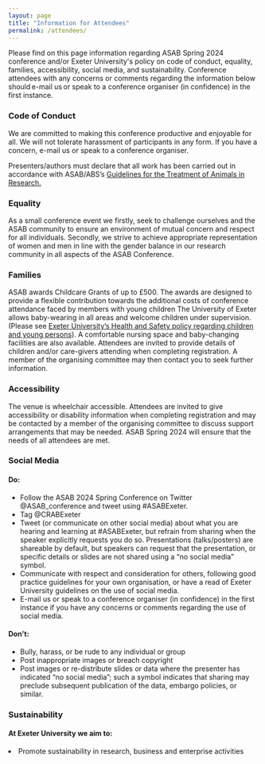 ```yaml
---
layout: page
title: "Information for Attendees"
permalink: /attendees/
---
```

<p>Please find on this page information regarding ASAB Spring 2024 conference and/or Exeter University's policy on code of conduct, equality, families, accessibility, social media, and sustainability.
Conference attendees with any concerns or comments regarding the information below should e-mail us or speak to a conference organiser (in confidence) in the first instance.</p>

<h3>Code of Conduct</h3>
<p>We are committed to making this conference productive and enjoyable for all. We will not tolerate harassment of participants in any form. If you have a concern, e-mail us or speak to a conference organiser. </p><p>Presenters/authors must declare that all work has been carried out in accordance with ASAB/ABS’s <a href="https://www.sciencedirect.com/science/article/pii/S0003347222002469">Guidelines for the Treatment of Animals in Research.</a></p>
<h3>Equality</h3>
<p>As a small conference event we firstly, seek to challenge ourselves and the ASAB community to ensure an environment of mutual concern and respect for all individuals. Secondly, we strive to achieve appropriate representation of women and men in line with the gender balance in our research community in all aspects of the ASAB Conference.</p>
<h3>Families</h3>
<p>ASAB awards Childcare Grants of up to £500. The awards are designed to provide a flexible contribution towards the additional costs of conference attendance faced by members with young children 
The University of Exeter allows baby-wearing in all areas and welcome children  under supervision. (Please see <a href="https://www.exeter.ac.uk/departments/ucs/healthandsafety/">Exeter University’s Health and Safety policy regarding children and young persons</a>). A comfortable nursing space and baby-changing facilities are also available. Attendees are invited to provide details of children and/or care-givers attending when completing registration. A member of the organising committee may then contact you to seek further information.</p>
<h3>Accessibility</h3>
<p>The venue is wheelchair accessible. Attendees are invited to give accessibility or disability information when completing registration and may be contacted by a member of the organising committee to discuss support arrangements that may be needed. ASAB Spring 2024 will ensure that the needs of all attendees are met.</p>

<h3>Social Media</h3>
<h4>Do:</h4>
<ul>
  <li>Follow the ASAB 2024 Spring Conference on Twitter @ASAB_conference and tweet using #ASABExeter.</li>
  <li>Tag @CRABExeter</li>
  <li>Tweet (or communicate on other social media) about what you are hearing and learning at #ASABExeter, but refrain from sharing when the speaker explicitly requests you do so. Presentations (talks/posters) are shareable by default, but speakers can request that the presentation, or specific details or slides are not shared using a “no social media” symbol.  </li>
  <li>Communicate with respect and consideration for others, following good practice guidelines for your own organisation, or have a read of Exeter University guidelines on the use of social media.</li>
  <li>E-mail us or speak to a conference organiser (in confidence) in the first instance if you have any concerns or comments regarding the use of social media.</li> 
</ul>
<h4>Don't:</h4>
<ul>
  <li>Bully, harass, or be rude to any individual or group</li>
  <li>Post inappropriate images or breach copyright</li>
  <li>Post images or re-distribute slides or data where the presenter has indicated “no social media”; such a symbol indicates that sharing may preclude subsequent publication of the data, embargo policies, or similar.</li>
</ul>
<h3>Sustainability</h3>
<h4>At Exeter University we aim to:</h4>
<li>Promote sustainability in research, business and enterprise activities</li>



